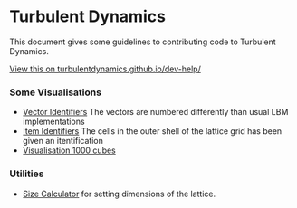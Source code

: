 # Turbulent Dynamics
This document gives some guidelines to contributing code to Turbulent Dynamics.

[View this on turbulentdynamics.github.io/dev-help/](https://turbulentdynamics.github.io/dev-help/)

### Some Visualisations
 * [Vector Identifiers](graphics/arrows.html) The vectors are numbered differently than usual LBM implementations
 * [Item Identifiers](graphics/cube.html) The cells in the outer shell of the lattice grid has been given an itentification
 * [Visualisation 1000 cubes](graphics/1000.html) 


### Utilities 
 * [Size Calculator](tools/calc-sizes.html) for setting dimensions of the lattice.

